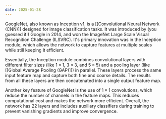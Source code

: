 ```yaml
---
date: 2025-01-28
---
```

GoogleNet, also known as Inception v1, is a [[Convolutional Neural Network (CNN)]] designed for image classification tasks. It was introduced by (you guessed it!) Google in 2014, and won the ImageNet Large Scale Visual Recognition Challenge (ILSVRC). It's primary innovation was in the Inception module, which allows the network to capture features at multiple scales while still keeping it efficient.

Essentially, the Inception module combines convolutional layers with different filter sizes (like $1 \times 1$, $3 \times 3$, and $5 \times 5$) and a pooling layer (like [[Global Average Pooling (GAP)]]) in parallel. These layers process the same input feature map and capture both fine and coarse details. The results from all these layers are then concatenated into a single output feature map.

Another key feature of GoogleNet is the use of $1 \times 1$ convolutions, which reduce the number of channels in the feature maps. This reduces computational cost and makes the network more efficient. Overall, the network has 22 layers and includes auxillary classifiers during training to prevent vanishing gradients and improve convergence.